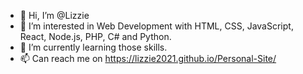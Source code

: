 - 👋 Hi, I’m @Lizzie
- 👀 I’m interested in Web Development with HTML, CSS, JavaScript, React, Node.js, PHP, C# and Python.
- 🌱 I’m currently learning those skills.
- 📫 Can reach me on https://lizzie2021.github.io/Personal-Site/

<!---
Lizzie2021/Lizzie2021 is a ✨ special ✨ repository because its `README.md` (this file) appears on your GitHub profile.
You can click the Preview link to take a look at your changes.
--->
